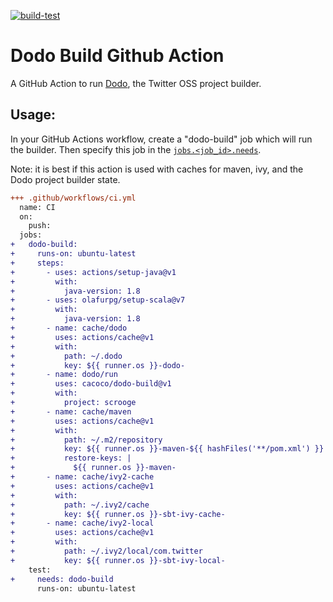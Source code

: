 [![build-test](https://github.com/cacoco/dodo-build/workflows/build-test/badge.svg?branch=master)](https://github.com/cacoco/dodo-build/actions/)
# Dodo Build Github Action

A GitHub Action to run [Dodo](https://github.com/twitter/dodo), the Twitter OSS project builder.

## Usage:

In your GitHub Actions workflow, create a "dodo-build" job which will run the builder.
Then specify this job in the [`jobs.<job_id>.needs`](https://help.github.com/en/actions/reference/workflow-syntax-for-github-actions#jobsjob_idneeds). 

Note: it is best if this action is used with caches for maven, ivy, and the Dodo project builder state.

```diff
+++ .github/workflows/ci.yml
  name: CI
  on:
    push:
  jobs:
+   dodo-build:
+     runs-on: ubuntu-latest
+     steps:
+       - uses: actions/setup-java@v1
+         with:
+           java-version: 1.8
+       - uses: olafurpg/setup-scala@v7
+         with:
+           java-version: 1.8
+       - name: cache/dodo
+         uses: actions/cache@v1
+         with:
+           path: ~/.dodo
+           key: ${{ runner.os }}-dodo-
+       - name: dodo/run
+         uses: cacoco/dodo-build@v1
+         with:
+           project: scrooge
+       - name: cache/maven
+         uses: actions/cache@v1
+         with:
+           path: ~/.m2/repository
+           key: ${{ runner.os }}-maven-${{ hashFiles('**/pom.xml') }}
+           restore-keys: |
+             ${{ runner.os }}-maven-
+       - name: cache/ivy2-cache
+         uses: actions/cache@v1
+         with:
+           path: ~/.ivy2/cache
+           key: ${{ runner.os }}-sbt-ivy-cache-
+       - name: cache/ivy2-local
+         uses: actions/cache@v1
+         with:
+           path: ~/.ivy2/local/com.twitter
+           key: ${{ runner.os }}-sbt-ivy-local-
    test:
+     needs: dodo-build
      runs-on: ubuntu-latest
```
